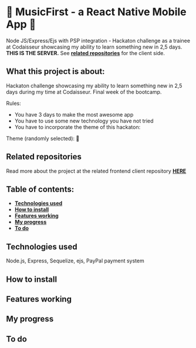#  :iphone: MusicFirst - a React Native Mobile App :iphone:
Node JS/Express/Ejs with PSP integration - Hackaton challenge as a trainee at Codaisseur showcasing my ability to learn something new in 2,5 days. **THIS IS THE SERVER.** See **[related repositories](#related-repositories)** for the client side.
 
## What this project is about:

Hackaton challenge showcasing my ability to learn something new in 2,5 days during my time at Codaisseur. Final week of the bootcamp. 

Rules: 
- You have 3 days to make the most awesome app
- You have to use some new technology you have not tried
- You have to incorporate the theme of this hackaton: 

Theme (randomly selected): :money_with_wings:

## Related repositories
Read more about the project at the related frontend client repository **[HERE](https://github.com/evelinawahlstrom/MusicFirst-reactNative)**

## Table of contents:
- **[Technologies used](#technologies-used)**
- **[How to install](#how-to-install)**
- **[Features working](#features-working)**
- **[My progress](#my-progress)**
- **[To do](#to-do)**

## Technologies used
Node.js, Express, Sequelize, ejs, PayPal payment system 

## How to install

## Features working 

## My progress

## To do


